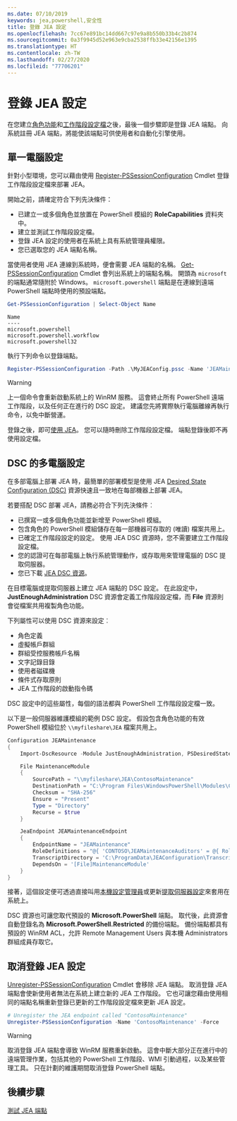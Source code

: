 ```yaml
---
ms.date: 07/10/2019
keywords: jea,powershell,安全性
title: 登錄 JEA 設定
ms.openlocfilehash: 7cc67e891bc14dd667c97e9a8b550b33b4c2b874
ms.sourcegitcommit: 0a3f9945d52e963e9cba2538ffb33e42156e1395
ms.translationtype: HT
ms.contentlocale: zh-TW
ms.lasthandoff: 02/27/2020
ms.locfileid: "77706201"
---
```

# <a name="registering-jea-configurations"></a>登錄 JEA 設定

在您建立[角色功能](role-capabilities.md)和[工作階段設定檔](session-configurations.md)之後，最後一個步驟即是登錄 JEA 端點。 向系統註冊 JEA 端點，將能使該端點可供使用者和自動化引擎使用。

## <a name="single-machine-configuration"></a>單一電腦設定

針對小型環境，您可以藉由使用 [Register-PSSessionConfiguration](/powershell/module/microsoft.powershell.core/register-pssessionconfiguration) Cmdlet 登錄工作階段設定檔來部署 JEA。

開始之前，請確定符合下列先決條件：

- 已建立一或多個角色並放置在 PowerShell 模組的 **RoleCapabilities** 資料夾中。
- 建立並測試工作階段設定檔。
- 登錄 JEA 設定的使用者在系統上具有系統管理員權限。
- 您已選取您的 JEA 端點名稱。

當使用者使用 JEA 連線到系統時，便會需要 JEA 端點的名稱。 [Get-PSSessionConfiguration](/powershell/module/microsoft.powershell.core/get-pssessionconfiguration) Cmdlet 會列出系統上的端點名稱。 開頭為 `microsoft` 的端點通常隨附於 Windows。 `microsoft.powershell` 端點是在連線到遠端 PowerShell 端點時使用的預設端點。

```powershell
Get-PSSessionConfiguration | Select-Object Name
```

```Output
Name
----
microsoft.powershell
microsoft.powershell.workflow
microsoft.powershell32
```

執行下列命令以登錄端點。

```powershell
Register-PSSessionConfiguration -Path .\MyJEAConfig.pssc -Name 'JEAMaintenance' -Force
```

> [!WARNING]
> 上一個命令會重新啟動系統上的 WinRM 服務。 這會終止所有 PowerShell 遠端工作階段，以及任何正在進行的 DSC 設定。 建議您先將實際執行電腦離線再執行命令，以免中斷營運。

登錄之後，即可[使用 JEA](using-jea.md)。 您可以隨時刪除工作階段設定檔。 端點登錄後即不再使用設定檔。

## <a name="multi-machine-configuration-with-dsc"></a>DSC 的多電腦設定

在多部電腦上部署 JEA 時，最簡單的部署模型是使用 JEA [Desired State Configuration (DSC)](../../../dsc/overview/overview.md) 資源快速且一致地在每部機器上部署 JEA。

若要搭配 DSC 部署 JEA，請務必符合下列先決條件︰

- 已撰寫一或多個角色功能並新增至 PowerShell 模組。
- 包含角色的 PowerShell 模組儲存在每一部機器可存取的 (唯讀) 檔案共用上。
- 已確定工作階段設定的設定。 使用 JEA DSC 資源時，您不需要建立工作階段設定檔。
- 您的認證可在每部電腦上執行系統管理動作，或存取用來管理電腦的 DSC 提取伺服器。
- 您已下載 [JEA DSC 資源](https://github.com/powershell/JEA/tree/master/DSC%20Resource)。

在目標電腦或提取伺服器上建立 JEA 端點的 DSC 設定。 在此設定中，**JustEnoughAdministration** DSC 資源會定義工作階段設定檔，而 **File** 資源則會從檔案共用複製角色功能。

下列屬性可以使用 DSC 資源來設定︰

- 角色定義
- 虛擬帳戶群組
- 群組受控服務帳戶名稱
- 文字記錄目錄
- 使用者磁碟機
- 條件式存取原則
- JEA 工作階段的啟動指令碼

DSC 設定中的這些屬性，每個的語法都與 PowerShell 工作階段設定檔一致。

以下是一般伺服器維護模組的範例 DSC 設定。 假設包含角色功能的有效 PowerShell 模組位於 `\\myfileshare\JEA` 檔案共用上。

```powershell
Configuration JEAMaintenance
{
    Import-DscResource -Module JustEnoughAdministration, PSDesiredStateConfiguration

    File MaintenanceModule
    {
        SourcePath = "\\myfileshare\JEA\ContosoMaintenance"
        DestinationPath = "C:\Program Files\WindowsPowerShell\Modules\ContosoMaintenance"
        Checksum = "SHA-256"
        Ensure = "Present"
        Type = "Directory"
        Recurse = $true
    }

    JeaEndpoint JEAMaintenanceEndpoint
    {
        EndpointName = "JEAMaintenance"
        RoleDefinitions = "@{ 'CONTOSO\JEAMaintenanceAuditors' = @{ RoleCapabilities = 'GeneralServerMaintenance-Audit' }; 'CONTOSO\JEAMaintenanceAdmins' = @{ RoleCapabilities = 'GeneralServerMaintenance-Audit', 'GeneralServerMaintenance-Admin' } }"
        TranscriptDirectory = 'C:\ProgramData\JEAConfiguration\Transcripts'
        DependsOn = '[File]MaintenanceModule'
    }
}
```

接著，這個設定便可透過直接叫用[本機設定管理員](/powershell/scripting/dsc/managing-nodes/metaConfig)或更新[提取伺服器設定](/powershell/scripting/dsc/pull-server/pullServer)來套用在系統上。

DSC 資源也可讓您取代預設的 **Microsoft.PowerShell** 端點。 取代後，此資源會自動登錄名為 **Microsoft.PowerShell.Restricted** 的備份端點。 備份端點都具有預設的 WinRM ACL，允許 Remote Management Users 與本機 Administrators 群組成員存取它。

## <a name="unregistering-jea-configurations"></a>取消登錄 JEA 設定

[Unregister-PSSessionConfiguration](/powershell/module/microsoft.powershell.core/Unregister-PSSessionConfiguration) Cmdlet 會移除 JEA 端點。 取消登錄 JEA 端點會使新使用者無法在系統上建立新的 JEA 工作階段。 它也可讓您藉由使用相同的端點名稱重新登錄已更新的工作階段設定檔來更新 JEA 設定。

```powershell
# Unregister the JEA endpoint called "ContosoMaintenance"
Unregister-PSSessionConfiguration -Name 'ContosoMaintenance' -Force
```

> [!WARNING]
> 取消登錄 JEA 端點會導致 WinRM 服務重新啟動。 這會中斷大部分正在進行中的遠端管理作業，包括其他的 PowerShell 工作階段、WMI 引動過程，以及某些管理工具。 只在計劃的維護期間取消登錄 PowerShell 端點。

## <a name="next-steps"></a>後續步驟

[測試 JEA 端點](using-jea.md)
